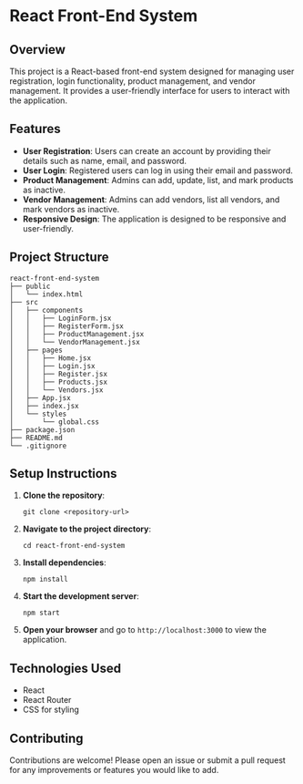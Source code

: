 # React Front-End System

## Overview
This project is a React-based front-end system designed for managing user registration, login functionality, product management, and vendor management. It provides a user-friendly interface for users to interact with the application.

## Features
- **User Registration**: Users can create an account by providing their details such as name, email, and password.
- **User Login**: Registered users can log in using their email and password.
- **Product Management**: Admins can add, update, list, and mark products as inactive.
- **Vendor Management**: Admins can add vendors, list all vendors, and mark vendors as inactive.
- **Responsive Design**: The application is designed to be responsive and user-friendly.

## Project Structure
```
react-front-end-system
├── public
│   └── index.html
├── src
│   ├── components
│   │   ├── LoginForm.jsx
│   │   ├── RegisterForm.jsx
│   │   ├── ProductManagement.jsx
│   │   └── VendorManagement.jsx
│   ├── pages
│   │   ├── Home.jsx
│   │   ├── Login.jsx
│   │   ├── Register.jsx
│   │   ├── Products.jsx
│   │   └── Vendors.jsx
│   ├── App.jsx
│   ├── index.jsx
│   └── styles
│       └── global.css
├── package.json
├── README.md
└── .gitignore
```

## Setup Instructions
1. **Clone the repository**:
   ```
   git clone <repository-url>
   ```
2. **Navigate to the project directory**:
   ```
   cd react-front-end-system
   ```
3. **Install dependencies**:
   ```
   npm install
   ```
4. **Start the development server**:
   ```
   npm start
   ```
5. **Open your browser** and go to `http://localhost:3000` to view the application.

## Technologies Used
- React
- React Router
- CSS for styling

## Contributing
Contributions are welcome! Please open an issue or submit a pull request for any improvements or features you would like to add.